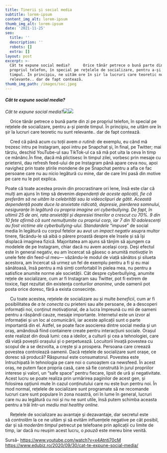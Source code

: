```yaml
---
title: Tinerii și social media
subtitle: lorem-ipsum
content_img_alt: lorem-ipsum
thumb_img_alt: lorem-ipsum
date: '2021-11-25'
seo:
  title: ''
  description: ''
  robots: []
  extra: []
layout: post
excerpt: >-
  Cât te expune social media?      Orice tânăr petrece o bună parte din zi pe
  propriul telefon, în special pe rețelele de socializare, pentru a-și pierde
  timpul. În principiu, ne uităm ore în șir la lucruri care teoretic nu sunt
  relevante.. dar de fapt contează.
thumb_img_path: /images/soc.jpeg
---
```

#### *Cât te expune social media?*

*Cât te expune social media?*![](https://lh3.googleusercontent.com/jUkAkjG1-wfZp6JS1mPVGClgd6IMe1pl-ARv5ot_qBwY2jFiQJnGc7Ohu61-1EV7z7P-AAyHcUFSg81trKPV4bxjK64FeF11o\_6uolGqhXSjxHG5lG8un_ZVbWd0hGHXdTwmxWI)![](https://lh5.googleusercontent.com/t\_3wrGzlkBqnYP7szwU87LjCsZYRN8OoiYuKXG-EV-k7xyj2ykC519\_1ybiWM8dskbvCq7oSka7OO_WvUaDvjX8\__M7\_6pWFk9vJkAF9Rkof0mKHVv2OnFVKW_lXterTcWlg8J8)

    Orice tânăr petrece o bună parte din zi pe propriul telefon, în special pe rețelele de socializare, pentru a-și pierde timpul. În principiu, ne uităm ore în șir la lucruri care teoretic nu sunt relevante.. dar de fapt contează.

    Cred că până acum cu toții avem *o rutină*: de exemplu, eu când mă trezesc intru pe Instagram, apoi intru pe Snapchat și, în final, pe Twitter; mai târziu, deschid YouTube-ul sau TikTok-ul ca să mă pot uita la ceva în timp ce mănânc.În fine, dacă mă plictisesc în timpul zilei, vorbesc prin mesaje cu prietenii, dau refresh feed-ului de pe Instagram până apare ceva nou, apoi navighez prin toate știrile mondene de pe Snapchat pentru a afla ce fac persoane care nu au nicio legătură cu mine, dar de care îmi pasă din motive pe care nu le pot explica.

Poate că toate acestea provin din procrastinare ori lene, însă este clar că mulți am ajuns în timp să devenim *dependenți de aceste aplicații, fie că preferăm să ne uităm la celebrități sau la videoclipuri de gătit. Această dependență poate duce la anxietate ridicată, depresie, pierderea somnului, nesiguranțe în legătură cu propria imagine ori cyberbullying. De fapt, în ultimii 25 de ani, rata anxietății și depresiei tinerilor a crescut cu 70%. 9 din 10 fete afirmă că sunt nemulțumite cu propriul corp, iar 7 din 10 adolescenți au fost victime ale cyberbullying-ului. Standardele* “impuse” de social media în legătură cu corpul fetelor au avut un *impact negativ* asupra multor tinere, făcându-le să aibă o părere proastă despre ele însele și să își displacă imaginea fizică. Majoritatea am ajuns să tânjim să ajungem ca modelele de pe Instagram, chiar dacă nu avem același corp. Deși efectul este în general negativ, eu am încercat să găsesc o anumită *motivație* în unele fete din feed-ul meu— văzându-le modul de viață sănătos și silueta acestora, am încercat să urmez un fel de exemplu pentru a fi și eu mai sănătoasă, însă pentru a mă simți confortabil în pielea mea, nu pentru a satisfice anumite norme ale societății. Cât despre cyberbullying, anumite rețele de socializare, cum ar fi Instagram sau Twitter, pot fi extrem de toxice, fapt rezultat din existența conturilor *anonime*, unde oamenii pot posta orice doresc, fără a exista consecințe.

    Cu toate acestea, rețelele de socializare au și multe *beneficii*, cum ar fi posibilitatea de *a te conecta* cu prieteni sau alte persoane, de a descoperi informații noi, conținut motivațional, de a lucra împreună cu mii de oameni pentru a răspândi cauze, mesaje importante. Internetul este un izvor al informației și un loc al comunicării, iar aceste aplicații sunt o parte importantă din el. Astfel, se poate face asocierea dintre social media și un oraș, amândouă fiind containere create pentru interacțiuni sociale. Orașul este realizat din două lumi: cea a ideilor, a culturii și cea a tehnologiei, care dă viață poveștii orașului și o perpetuează. Locuitorii învață povestea cu scopul de a se dezvolta, a crește și a prospera. Persoana care creează povestea controlează oamenii. Dacă rețelele de socializare sunt orașe, ce doresc să producă? Răspunsul este consumatorul. Povestea este întruchipată în tehnologia pe care noi o cunoaștem ca newsfeed. În acest oraș, ne putem face propria casă, care să fie construită în jurul propriilor interese și valori, un “safe space” pentru fiecare, lipsit de ură și negativitate. Acest lucru se poate realiza prin urmărirea paginilor de acest gen, și folosirea opțiunii mute în cazul conținutului care nu este bun pentru noi. În mod normal, rețelele de socializare sunt programate să ne recomande lucruri care sunt populare în zona noastră, ori în lume în general, lucruri care nu au legătură cu noi și nu ne sunt utile, însă putem schimba aceasta pentru a trăi într-un *mediu mai healthy online.*

    Rețelele de socializare au avantaje și dezavantaje, dar secretul este să *controlăm* la ce ne uităm și să evităm influențele negative pe cât posibil, dar și să *moderăm timpul* petrecut pe telefoane prin aplicații cu limite de timp, iar dacă nu reușim acest lucru, o *pauză* este mereu bine venită.

Sursă- <https://www.youtube.com/watch?v=x4Atnti70cM>
<https://www.edubiz.ro/2020/09/30/cat-te-expune-social-media/>





